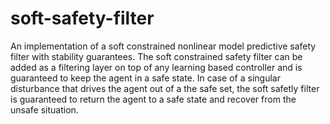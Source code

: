 # soft-safety-filter
An implementation of a soft constrained nonlinear model predictive safety filter with stability guarantees. The soft constrained safety filter can be added as a filtering layer on top of any learning based controller and is guaranteed to keep the agent in a safe state. In case of a singular disturbance that drives the agent out of a the safe set, the soft safetly filter is guaranteed to return the agent to a safe state and recover from the unsafe situation.
